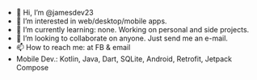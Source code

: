 - 👋 Hi, I’m @jamesdev23
- 👀 I’m interested in web/desktop/mobile apps.
- 🌱 I’m currently learning: none. Working on personal and side projects.
- 💞️ I’m looking to collaborate on anyone. Just send me an e-mail.
- 📫 How to reach me: at FB & email
- Mobile Dev.: Kotlin, Java, Dart, SQLite, Android, Retrofit, Jetpack Compose

<!---
jamesdev23/jamesdev23 is a ✨ special ✨ repository because its `README.md` (this file) appears on your GitHub profile.
You can click the Preview link to take a look at your changes.
--->

